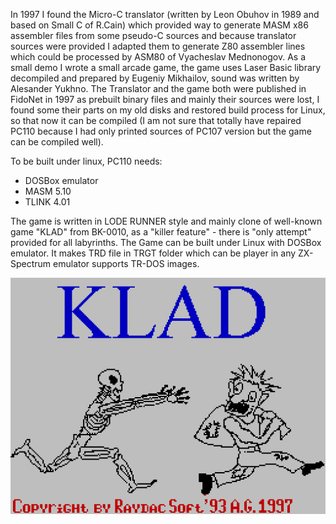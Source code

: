 In 1997 I found the Micro-C translator (written by Leon Obuhov in 1989 and based on Small C of R.Cain) which provided way to generate MASM x86 assembler files from some pseudo-C sources and because translator sources were provided I adapted them to generate Z80 assembler lines which could be processed by ASM80 of Vyacheslav Mednonogov. As a small demo I wrote a small arcade game, the game uses Laser Basic library decompiled and prepared by Eugeniy Mikhailov, sound was written by Alesander Yukhno. The Translator and the game both were published in FidoNet in 1997 as prebuilt binary files and mainly their sources were lost, I found some their parts on my old disks and restored build process for Linux, so that now it can be compiled (I am not sure that totally have repaired PC110 because I had only printed sources of PC107 version but the game can be compiled well).   

To be built under linux, PC110 needs:
* DOSBox emulator
* MASM 5.10
* TLINK 4.01

The game is written in LODE RUNNER style and mainly clone of well-known game "KLAD" from BK-0010, as a "killer feature" - there is "only attempt" provided for all labyrinths. The Game can be built under Linux with DOSBox emulator. It makes TRD file in TRGT folder which can be player in any ZX-Spectrum emulator supports TR-DOS images.

![Screencast of demo](https://raw.githubusercontent.com/raydac/old-stuff/master/ZX/KLAD/screencast.gif)
